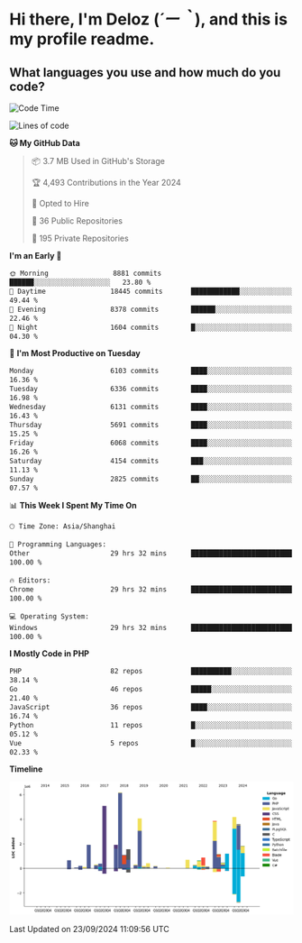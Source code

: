 # **Hi there, I'm Deloz (*´ー｀*), and this is my profile readme.**

## **What languages you use and how much do you code?**

<!--START_SECTION:waka-->
![Code Time](http://img.shields.io/badge/Code%20Time-4%2C691%20hrs%2031%20mins-blue)

![Lines of code](https://img.shields.io/badge/From%20Hello%20World%20I%27ve%20Written-43.2%20million%20lines%20of%20code-blue)

**🐱 My GitHub Data** 

> 📦 3.7 MB Used in GitHub's Storage 
 > 
> 🏆 4,493 Contributions in the Year 2024
 > 
> 💼 Opted to Hire
 > 
> 📜 36 Public Repositories 
 > 
> 🔑 195 Private Repositories 
 > 
**I'm an Early 🐤** 

```text
🌞 Morning                8881 commits        ██████░░░░░░░░░░░░░░░░░░░   23.80 % 
🌆 Daytime                18445 commits       ████████████░░░░░░░░░░░░░   49.44 % 
🌃 Evening                8378 commits        ██████░░░░░░░░░░░░░░░░░░░   22.46 % 
🌙 Night                  1604 commits        █░░░░░░░░░░░░░░░░░░░░░░░░   04.30 % 
```
📅 **I'm Most Productive on Tuesday** 

```text
Monday                   6103 commits        ████░░░░░░░░░░░░░░░░░░░░░   16.36 % 
Tuesday                  6336 commits        ████░░░░░░░░░░░░░░░░░░░░░   16.98 % 
Wednesday                6131 commits        ████░░░░░░░░░░░░░░░░░░░░░   16.43 % 
Thursday                 5691 commits        ████░░░░░░░░░░░░░░░░░░░░░   15.25 % 
Friday                   6068 commits        ████░░░░░░░░░░░░░░░░░░░░░   16.26 % 
Saturday                 4154 commits        ███░░░░░░░░░░░░░░░░░░░░░░   11.13 % 
Sunday                   2825 commits        ██░░░░░░░░░░░░░░░░░░░░░░░   07.57 % 
```


📊 **This Week I Spent My Time On** 

```text
🕑︎ Time Zone: Asia/Shanghai

💬 Programming Languages: 
Other                    29 hrs 32 mins      █████████████████████████   100.00 % 

🔥 Editors: 
Chrome                   29 hrs 32 mins      █████████████████████████   100.00 % 

💻 Operating System: 
Windows                  29 hrs 32 mins      █████████████████████████   100.00 % 
```

**I Mostly Code in PHP** 

```text
PHP                      82 repos            ██████████░░░░░░░░░░░░░░░   38.14 % 
Go                       46 repos            █████░░░░░░░░░░░░░░░░░░░░   21.40 % 
JavaScript               36 repos            ████░░░░░░░░░░░░░░░░░░░░░   16.74 % 
Python                   11 repos            █░░░░░░░░░░░░░░░░░░░░░░░░   05.12 % 
Vue                      5 repos             █░░░░░░░░░░░░░░░░░░░░░░░░   02.33 % 
```



**Timeline**

![Lines of Code chart](https://raw.githubusercontent.com/deloz/deloz/main/assets/bar_graph.png)


 Last Updated on 23/09/2024 11:09:56 UTC
<!--END_SECTION:waka-->
